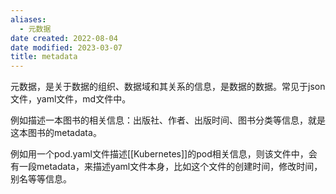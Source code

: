 ```yaml
---
aliases:
  - 元数据
date created: 2022-08-04
date modified: 2023-03-07
title: metadata
---
```


元数据，是关于数据的组织、数据域和其关系的信息，是数据的数据。常见于json文件，yaml文件，md文件中。

例如描述一本图书的相关信息：出版社、作者、出版时间、图书分类等信息，就是这本图书的metadata。

例如用一个pod.yaml文件描述[[Kubernetes]]的pod相关信息，则该文件中，会有一段metadata，来描述yaml文件本身，比如这个文件的创建时间，修改时间，别名等等信息。

